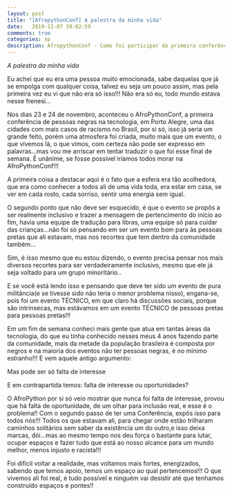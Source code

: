```yaml
---
layout: post
title: "[AfropythonConf] A palestra da minha vida"
date:   2019-12-07 19:02:59
comments: true
categories: xp
description: AfropythonConf - Como foi participar da primeira conferência de pretos para pretos?!
---
```


*A palestra da minha vida*

Eu achei que eu era uma pessoa muito emocionada, sabe daquelas que já se empolga com qualquer coisa, talvez eu seja um pouco assim, mas pela primeira vez eu vi que não era só isso!!! Não era só eu, todo mundo estava nesse frenesi…

Nos dias 23 e 24 de novembro, aconteceu o AfroPythonConf, a primeira conferência de pessoas negras na tecnologia, em Porto Alegre, uma das cidades com mais casos de racismo no Brasil, por si só, isso já seria um grande feito, porém uma atmosfera foi criada, muito mais que um evento, o que vivemos lá, o que vimos, com certeza não pode ser expresso em palavras...mas vou me arriscar em tentar traduzir o que foi esse final de semana. É unânime, se fosse possível iríamos todos morar na AfroPythonConf!!!

A primeira coisa a destacar aqui é o fato que a esfera era tão acolhedora, que era como conhecer a todos ali de uma vida toda, era estar em casa, se ver em cada rosto, cada sorriso, sentir uma energia sem igual.

O segundo ponto que não deve ser esquecido, é que o evento se propôs a ser realmente inclusivo e trazer a mensagem de pertencimento do início ao fim, havia uma equipe de tradução para libras, uma equipe só para cuidar das crianças...não foi só pensando em ser um evento bom para às pessoas pretas que ali estavam, mas nos recortes que tem dentro da comunidade também…

Sim, é isso mesmo que eu estou dizendo, o evento precisa pensar nos mais diversos recortes para ser verdadeiramente inclusivo, mesmo que ele já seja voltado para um grupo minoritário..

E se você está lendo isso e pensando que deve ter sido um evento de pura militância(e se tivesse sido não teria o menor problema nisso), engana-se, pois foi um evento TÉCNICO, em que claro há discussões sociais, porque são intrínsecas, mas estávamos em um evento TÉCNICO de pessoas pretas para pessoas pretas!!!

Em um fim de semana conheci mais gente que atua em tantas áreas da tecnologia, do que eu tinha conhecido nesses meus 4 anos fazendo parte da comunidade, mais da metade da população brasileira é composta por negros e na maioria dos eventos não ter pessoas negras, é no mínimo estranho!!! E vem aquele antigo argumento: 

Mas pode ser só falta de interesse

E  em contrapartida temos:
 	falta de interesse ou oportunidades?

O AfroPython por si só veio mostrar que nunca foi falta de interesse, provou que há falta de oportunidade, de um olhar para inclusão real, e esse é o problema!!
Com o segundo passo de ter uma Conferência, expôs isso para todos nós!!! Todos os que estavam ali, para chegar onde estão trilharam caminhos solitários sem saber da existência um do outro,e isso deixa marcas, dói...mas ao mesmo tempo nos deu força o bastante para lutar, ocupar espaços e fazer tudo que está ao nosso alcance para um mundo melhor, menos injusto e racista!!!

Foi difícil voltar a realidade, mas voltamos mais fortes, energizados, sabendo que temos apoio, temos um espaço ao qual pertencemos!!! O que vivemos ali foi real, é tudo possível e ninguém vai desistir até que tenhamos construído espaços e pontes!!
